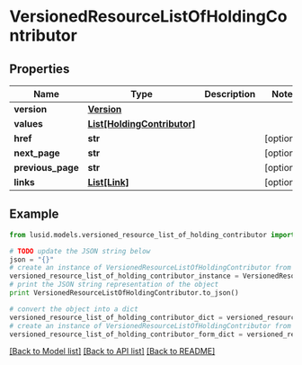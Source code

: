 # VersionedResourceListOfHoldingContributor


## Properties
Name | Type | Description | Notes
------------ | ------------- | ------------- | -------------
**version** | [**Version**](Version.md) |  | 
**values** | [**List[HoldingContributor]**](HoldingContributor.md) |  | 
**href** | **str** |  | [optional] 
**next_page** | **str** |  | [optional] 
**previous_page** | **str** |  | [optional] 
**links** | [**List[Link]**](Link.md) |  | [optional] 

## Example

```python
from lusid.models.versioned_resource_list_of_holding_contributor import VersionedResourceListOfHoldingContributor

# TODO update the JSON string below
json = "{}"
# create an instance of VersionedResourceListOfHoldingContributor from a JSON string
versioned_resource_list_of_holding_contributor_instance = VersionedResourceListOfHoldingContributor.from_json(json)
# print the JSON string representation of the object
print VersionedResourceListOfHoldingContributor.to_json()

# convert the object into a dict
versioned_resource_list_of_holding_contributor_dict = versioned_resource_list_of_holding_contributor_instance.to_dict()
# create an instance of VersionedResourceListOfHoldingContributor from a dict
versioned_resource_list_of_holding_contributor_form_dict = versioned_resource_list_of_holding_contributor.from_dict(versioned_resource_list_of_holding_contributor_dict)
```
[[Back to Model list]](../README.md#documentation-for-models) [[Back to API list]](../README.md#documentation-for-api-endpoints) [[Back to README]](../README.md)


